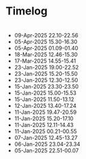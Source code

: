 # Timelog

#
- 09-Apr-2025 22.10-22.56
- 05-Apr-2025 15.30-16.30
- 05-Apr-2025 01.09-01.40
- 18-Mar-2025 12.46-15.30
- 17-Mar-2025 14.55-15.41
- 23-Jan-2025 19.00-22.52
- 23-Jan-2025 15.20-15.50
- 23-Jan-2025 12.30-12.50
- 15-Jan-2025 23.30-23.50
- 15-Jan-2025 15.00-15.53
- 15-Jan-2025 11.50-13.12
- 12-Jan-2025 13.40-17.24
- 11-Jan-2025 19.47-20.59
- 11-Jan-2025 15.20-17.10
- 11-Jan-2025 12.11-14.43
- 11-Jan-2025 00.21-00.55
- 07-Jan-2025 12.45-13.27
- 06-Jan-2025 23.04-23.34
- 05-Jan-2025 22.51-00.07
